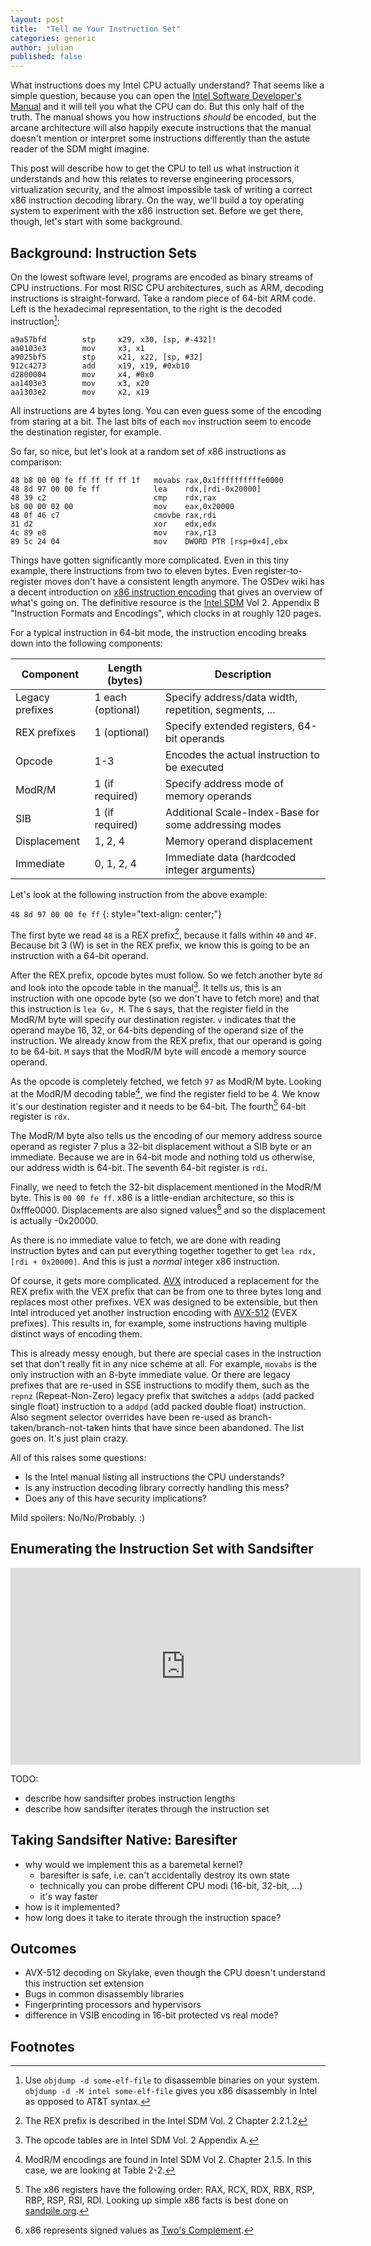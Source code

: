 ```yaml
---
layout: post
title:  "Tell me Your Instruction Set"
categories: generic
author: julian
published: false
---
```


<!--
    See this post in its final form via:
    bundle exec jekyll serve --incremental --unpublished
-->

What instructions does my Intel CPU actually understand? That seems like a
simple question, because you can open the [Intel Software Developer's
Manual][intelsdm] and it will tell you what the CPU can do. But this only half
of the truth. The manual shows you how instructions _should_ be encoded, but the
arcane architecture will also happily execute instructions that the manual
doesn't mention or interpret some instructions differently than the astute
reader of the SDM might imagine.

This post will describe how to get the CPU to tell us what instruction it
understands and how this relates to reverse engineering processors,
virtualization security, and the almost impossible task of writing a correct x86
instruction decoding library. On the way, we'll build a toy operating system to
experiment with the x86 instruction set. Before we get there, though, let's
start with some background.

## Background: Instruction Sets

On the lowest software level, programs are encoded as binary streams of CPU
instructions. For most RISC CPU architectures, such as ARM, decoding
instructions is straight-forward. Take a random piece of 64-bit ARM code. Left
is the hexadecimal representation, to the right is the decoded instruction[^1]:

[^1]: Use `objdump -d some-elf-file` to disassemble binaries on your system.
    `objdump -d -M intel some-elf-file` gives you x86 disassembly in Intel as
    opposed to AT&T syntax.

```
a9a57bfd        stp     x29, x30, [sp, #-432]!
aa0103e3        mov     x3, x1
a9025bf5        stp     x21, x22, [sp, #32]
912c4273        add     x19, x19, #0xb10
d2800004        mov     x4, #0x0
aa1403e3        mov     x3, x20
aa1303e2        mov     x2, x19
```

All instructions are 4 bytes long. You can even guess some of the encoding from
staring at a bit. The last bits of each `mov` instruction seem to encode the
destination register, for example.

So far, so nice, but let's look at a random set of x86 instructions as
comparison:

```
48 b8 00 00 fe ff ff ff ff 1f   movabs rax,0x1ffffffffffe0000
48 8d 97 00 00 fe ff            lea    rdx,[rdi-0x20000]
48 39 c2                        cmp    rdx,rax
b8 00 00 02 00                  mov    eax,0x20000
48 0f 46 c7                     cmovbe rax,rdi
31 d2                           xor    edx,edx
4c 89 e8                        mov    rax,r13
89 5c 24 04                     mov    DWORD PTR [rsp+0x4],ebx
```

Things have gotten significantly more complicated. Even in this tiny example,
there instructions from two to eleven bytes. Even register-to-register moves
don't have a consistent length anymore. The OSDev wiki has a decent introduction
on [x86 instruction encoding][osdevx86] that gives an overview of what's going
on. The definitive resource is the [Intel SDM][intelsdm] Vol 2. Appendix B
"Instruction Formats and Encodings", which clocks in at roughly 120 pages.

For a typical instruction in 64-bit mode, the instruction encoding breaks down
into the following components:

| Component       | Length (bytes)    | Description                                           |
| -------------   | -------------     | -                                                     |
| Legacy prefixes | 1 each (optional) | Specify address/data width, repetition, segments, ... |
| REX prefixes    | 1 (optional)      | Specify extended registers, 64-bit operands           |
| Opcode          | 1-3               | Encodes the actual instruction to be executed         |
| ModR/M          | 1 (if required)   | Specify address mode of memory operands               |
| SIB             | 1 (if required)   | Additional Scale-Index-Base for some addressing modes |
| Displacement    | 1, 2, 4           | Memory operand displacement                           |
| Immediate       | 0, 1, 2, 4        | Immediate data (hardcoded integer arguments)          |

Let's look at the following instruction from the above example:

`48 8d 97 00 00 fe ff`
{: style="text-align: center;"}

The first byte we read `48` is a REX prefix[^rex], because it falls within `40`
and `4F`. Because bit 3 (W) is set in the REX prefix, we know this is going to
be an instruction with a 64-bit operand.

After the REX prefix, opcode bytes must follow. So we fetch another byte `8d`
and look into the opcode table in the manual[^opcodes]. It tells us, this is an
instruction with one opcode byte (so we don't have to fetch more) and that this
instruction is `lea Gv, M`. The `G` says, that the register field in the ModR/M
byte will specify our destination register. `v` indicates that the operand maybe
16, 32, or 64-bits depending of the operand size of the instruction. We already
know from the REX prefix, that our operand is going to be 64-bit. `M` says that
the ModR/M byte will encode a memory source operand.

As the opcode is completely fetched, we fetch `97` as ModR/M byte. Looking at
the ModR/M decoding table[^modrm], we find the register field to be 4. We know
it's our destination register and it needs to be 64-bit. The fourth[^regorder] 64-bit
register is `rdx`.

The ModR/M byte also tells us the encoding of our memory address source operand
as register 7 plus a 32-bit displacement without a SIB byte or an immediate.
Because we are in 64-bit mode and nothing told us otherwise, our address width
is 64-bit. The seventh 64-bit register is `rdi`.

Finally, we need to fetch the 32-bit displacement mentioned in the ModR/M byte.
This is `00 00 fe ff`. x86 is a little-endian architecture, so this is
0xfffe0000. Displacements are also signed values[^twoscomplement] and so the
displacement is actually -0x20000.

As there is no immediate value to fetch, we are done with reading instruction
bytes and can put everything together together to get `lea rdx, [rdi +
0x20000]`. And this is just a _normal_ integer x86 instruction.

[^regorder]: The x86 registers have the following order: RAX, RCX, RDX, RBX, RSP, RBP, RSP, RSI, RDI. Looking up simple x86 facts is best done on [sandpile.org](http://sandpile.org).
[^rex]: The REX prefix is described in the Intel SDM Vol. 2 Chapter 2.2.1.2
[^opcodes]: The opcode tables are in Intel SDM Vol. 2 Appendix A.
[^modrm]: ModR/M encodings are found in Intel SDM Vol 2. Chapter 2.1.5. In this case, we are looking at Table 2-2.
[^twoscomplement]: x86 represents signed values as [Two's Complement](https://en.wikipedia.org/wiki/Two%27s_complement).

Of course, it gets more complicated. [AVX][avx] introduced a replacement for the
REX prefix with the VEX prefix that can be from one to three bytes long and
replaces most other prefixes. VEX was designed to be extensible, but then Intel
introduced yet another instruction encoding with [AVX-512][avx512] (EVEX
prefixes). This results in, for example, some instructions having multiple
distinct ways of encoding them.

This is already messy enough, but there are special cases in the instruction set
that don't really fit in any nice scheme at all. For example, `movabs` is the
only instruction with an 8-byte immediate value. Or there are legacy prefixes
that are re-used in SSE instructions to modify them, such as the `repnz`
(Repeat-Non-Zero) legacy prefix that switches a `addps` (add packed single
float) instruction to a `addpd` (add packed double float) instruction. Also
segment selector overrides have been re-used as branch-taken/branch-not-taken
hints that have since been abandoned. The list goes on. It's just plain crazy.

All of this raises some questions:

- Is the Intel manual listing all instructions the CPU understands?
- Is any instruction decoding library correctly handling this mess?
- Does any of this have security implications?

Mild spoilers: No/No/Probably. :)

## Enumerating the Instruction Set with Sandsifter

<iframe width="560" height="315" src="https://www.youtube-nocookie.com/embed/KrksBdWcZgQ"
    frameborder="0" allow="accelerometer; autoplay; encrypted-media; gyroscope; picture-in-picture"
    allowfullscreen></iframe>

TODO:
 - describe how sandsifter probes instruction lengths
 - describe how sandsifter iterates through the instruction set
 
## Taking Sandsifter Native: Baresifter

- why would we implement this as a baremetal kernel?
  - baresifter is safe, i.e. can't accidentally destroy its own state
  - technically you can probe different CPU modi (16-bit, 32-bit, ...)
  - it's way faster
- how is it implemented?
- how long does it take to iterate through the instruction space?

## Outcomes

- AVX-512 decoding on Skylake, even though the CPU doesn't understand this
  instruction set extension
- Bugs in common disassembly libraries
- Fingerprinting processors and hypervisors
- difference in VSIB encoding in 16-bit protected vs real mode?

## Footnotes

[intelsdm]: https://software.intel.com/en-us/articles/intel-sdm
[arm7isa]: http://infocenter.arm.com/help/index.jsp?topic=/com.arm.doc.ddi0210c/CACCCHGF.html
[osdevx86]: https://wiki.osdev.org/X86-64_Instruction_Encoding
[avx]: https://en.wikipedia.org/wiki/Advanced_Vector_Extensions
[avx512]: https://en.wikipedia.org/wiki/AVX-512
